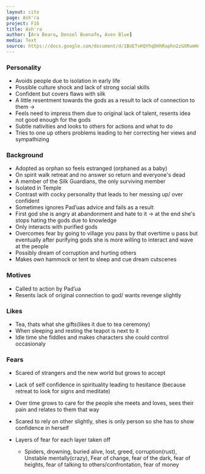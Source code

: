 ```yaml
---
layout: cite
page: Ash'ra
project: F16
title: Ash'ra
author: [Ara Beara, Denzel Buenafe, Aven Blue]
media: Text
source: https://docs.google.com/document/d/1BoETvKQYhqOHhRaphn2zGXRumHqdzQ4KF637guedU4M/edit?usp=sharing
---
```

### Personality

- Avoids people due to isolation in early life
- Possible culture shock and lack of strong social skills
- Confident but covers flaws with silk
- A little resentment towards the gods as a result to lack of connection to them ->
- Feels need to impress them  due to original lack of talent, resents idea not good enough for the gods
- Subtle nativities and looks to others for actions and what to do 
- Tries to one up others problems leading to her correcting her views and sympathizing

### Background

- Adopted as orphan so feels estranged (orphaned as a baby)
- On spirit walk retreat and no answer so return and everyone's dead
- A member of the Silk Guardians, the only surviving member
- Isolated in Temple 
- Contrast with cocky personality that leads to her messing up/ over confident
- Sometimes ignores Pad’uas advice and fails as a result
- First god she is angry at abandonment and hate to it -> at the end she's stops hating the gods due to knowledge
- Only interacts with purified gods
- Overcomes fear by going to village you pass by that overtime u pass but eventually after purifying gods she is more willing to interact and wave at the people
- Possibly dream of corruption and hurting others
- Makes own hammock or tent to sleep and cue dream cutscenes

### Motives

- Called to action by Pad’ua
- Resents lack of original connection to god/ wants revenge slightly 

### Likes

- Tea, thats what she gifts(likes it due to tea ceremony)
- When sleeping and resting the teapot is next to it
- Idle time she fiddles and makes characters she could control occasionaly

### Fears

- Scared of strangers and the new world but grows to accept
- Lack of self confidence in spirituality leading to hesitance (because retreat to look for signs and meditate)
- Over time grows to care for the people she meets and loves, sees their pain and relates to them that way
- Scared to rely on other slightly, shes is only person so she has to show confidence in herself
- Layers of fear for each layer taken off 
	
	- Spiders, drowning, buried alive, lost, greed, corruption(rust), Unstable mentally(crazy), Fear of change, fear of the dark, fear of heights, fear of talking to others/confrontation, fear of money
